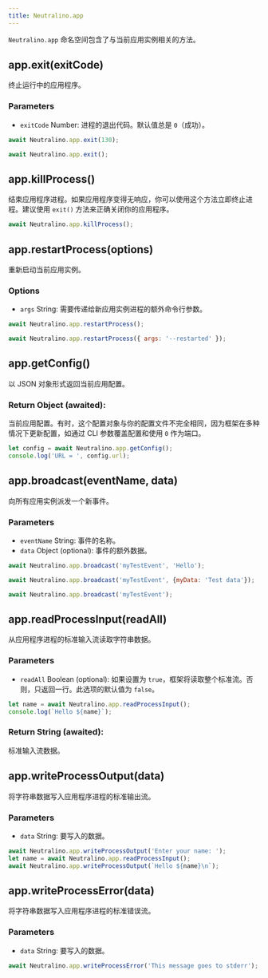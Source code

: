 ```yaml
---
title: Neutralino.app
---
```


`Neutralino.app` 命名空间包含了与当前应用实例相关的方法。

## app.exit(exitCode)
终止运行中的应用程序。

### Parameters

- `exitCode` Number: 进程的退出代码。默认值总是 `0`（成功）。

```js
await Neutralino.app.exit(130);

await Neutralino.app.exit();
```

## app.killProcess()
结束应用程序进程。如果应用程序变得无响应，你可以使用这个方法立即终止进程。建议使用 `exit()` 方法来正确关闭你的应用程序。

```js
await Neutralino.app.killProcess();
```

## app.restartProcess(options)
重新启动当前应用实例。

### Options
- `args` String: 需要传递给新应用实例进程的额外命令行参数。

```js
await Neutralino.app.restartProcess();

await Neutralino.app.restartProcess({ args: '--restarted' });
```

## app.getConfig()
以 JSON 对象形式返回当前应用配置。

### Return Object (awaited):
当前应用配置。有时，这个配置对象与你的配置文件不完全相同，因为框架在多种情况下更新配置，如通过 CLI 参数覆盖配置和使用 `0` 作为端口。

```js
let config = await Neutralino.app.getConfig();
console.log('URL = ', config.url);
```

## app.broadcast(eventName, data)
向所有应用实例派发一个新事件。

### Parameters

- `eventName` String: 事件的名称。
- `data` Object (optional): 事件的额外数据。

```js
await Neutralino.app.broadcast('myTestEvent', 'Hello');

await Neutralino.app.broadcast('myTestEvent', {myData: 'Test data'});

await Neutralino.app.broadcast('myTestEvent');
```

## app.readProcessInput(readAll)
从应用程序进程的标准输入流读取字符串数据。

### Parameters

- `readAll` Boolean (optional): 如果设置为 `true`，框架将读取整个标准流。否则，只返回一行。此选项的默认值为 `false`。

```js
let name = await Neutralino.app.readProcessInput();
console.log(`Hello ${name}`);
```

### Return String (awaited):
标准输入流数据。

## app.writeProcessOutput(data)
将字符串数据写入应用程序进程的标准输出流。

### Parameters

- `data` String: 要写入的数据。

```js
await Neutralino.app.writeProcessOutput('Enter your name: ');
let name = await Neutralino.app.readProcessInput();
await Neutralino.app.writeProcessOutput(`Hello ${name}\n`);
```

## app.writeProcessError(data)
将字符串数据写入应用程序进程的标准错误流。

### Parameters

- `data` String: 要写入的数据。

```js
await Neutralino.app.writeProcessError('This message goes to stderr');
```
